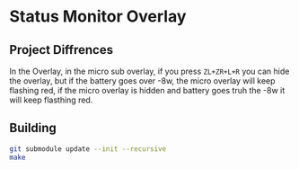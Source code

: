 # Status Monitor Overlay

## Project Diffrences

In the Overlay, in the micro sub overlay,
if you press `ZL+ZR+L+R` you can hide the overlay,
but if the battery goes over -8w,
the micro overlay will keep flashing red,
if the micro overlay is hidden and battery goes truh the -8w it will keep flasthing red.

## Building

```bash
git submodule update --init --recursive
make
```

